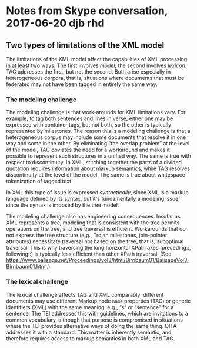 # Notes from Skype conversation, 2017-06-20 djb rhd

## Two types of limitations of the XML model

The limitations of the XML model affect the capabilities of XML processing in at least two ways. The first involves *model*; the second involves *lexicon*. TAG addresses the first, but not the second. Both arise especially in heterogeneous corpora, that is, situations where documents that must be federated may not have been tagged in entirely the same way.

### The modeling challenge

The modeling challenge is that work-arounds for XML limitations vary. For example, to tag both sentences and lines in verse, either one may be expressed with container tags, but not both, so the other is typically represented by milestones. The reason this is a modeling challenge is that a heterogeneous corpus may include some documents that resolve it in one way and some in the other. By eliminating “the overlap problem” at the level of the model, TAG obviates the need for a workaround and makes it possible to represent such structures in a unified way. The same is true with respect to discontinuity. In XML, stitching together the parts of a divided quotation requires information about markup semantics, while TAG resolves discontinuity at the level of the model. The same is true about whitespace tokenization of tagged text. 

In XML this type of issue is expressed *syntactically*, since XML is a markup language defined by its syntax, but it's fundamentally a modeling issue, since the syntax is imposed by the tree model.

The modeling challenge also has engineering consequences. Insofar as XML represents a tree, modeling that is consistent with the tree permits operations on the tree, and tree traversal is efficient. Workarounds that do not express the tree structure (e.g., Trojan milestones, join-pointer attributes) necessitate traversal not based on the tree, that is, suboptimal traversal. This is why traversing the long horizontal XPath axes (preceding::, following::) is typically less efficient than other XPath traversal. (See https://www.balisage.net/Proceedings/vol3/html/Birnbaum01/BalisageVol3-Birnbaum01.html.)

### The lexical challenge 

The lexical challenge affects TAG and XML comparably: different documents may use different Markup node `name` properties (TAG) or generic identifiers (XML) with the same meaning, e.g., “s” or “sentence” for a sentence. The TEI addresses this with guidelines, which are invitations to a common vocabulary, although that purpose is compromised in situations where the TEI provides alternative ways of doing the same thing. DITA addresses it with a standard. This matter is inherently semantic, and therefore requires access to markup semantics in both XML and TAG.
